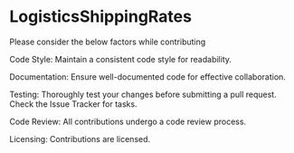 # LogisticsShippingRates

Please consider the below factors while contributing

Code Style:
Maintain a consistent code style for readability.

Documentation:
Ensure well-documented code for effective collaboration.

Testing:
Thoroughly test your changes before submitting a pull request.
Check the Issue Tracker for tasks.

Code Review:
All contributions undergo a code review process.

Licensing:
Contributions are licensed.

